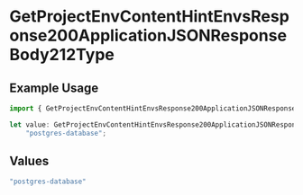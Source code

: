 # GetProjectEnvContentHintEnvsResponse200ApplicationJSONResponseBody212Type

## Example Usage

```typescript
import { GetProjectEnvContentHintEnvsResponse200ApplicationJSONResponseBody212Type } from "@simplesagar/vercel/models/getprojectenvop.js";

let value: GetProjectEnvContentHintEnvsResponse200ApplicationJSONResponseBody212Type =
    "postgres-database";
```

## Values

```typescript
"postgres-database"
```